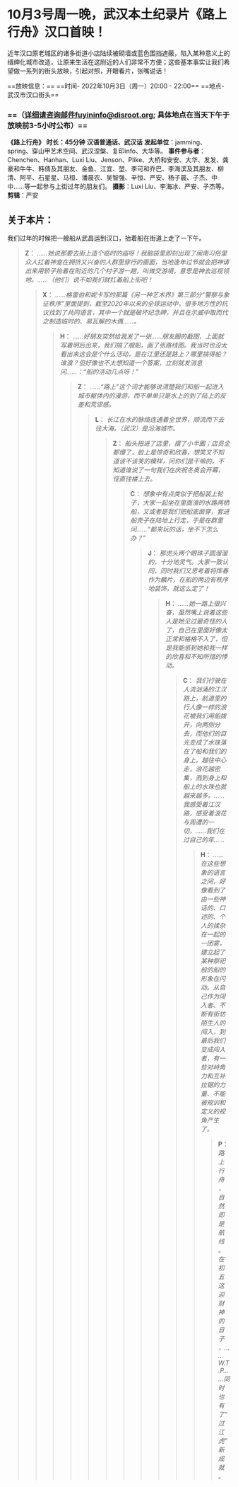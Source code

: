 # 10月3号周一晚，武汉本土纪录片《路上行舟》汉口首映！

近年汉口原老城区的诸多街道小店陆续被砌墙或蓝色围挡遮蔽，陷入某种意义上的缙绅化城市改造，让原来生活在这附近的人们非常不方便；这些基本事实让我们希望做一系列的街头放映，引起对照，开眼看片，张嘴说话！


==放映信息：==
==时间- 2022年10月3日（周一）20:00 - 22:00==
==地点- 武汉市汉口街头==
### ==（详细请咨询邮件fuyininfo@disroot.org; 具体地点在当天下午于放映前3-5小时公布）== ###


**《路上行舟》**
**时长：45分钟**
**汉语普通话、武汉话**
**发起单位**：jamming、spring、穿山甲艺术空间、武汉涅槃、复印info、大华等。
**事件参与者**：Chenchen、Hanhan、Luxi Liu、Jenson、Plike、大桥和安安、大华、发发、龚豪和牛牛、韩倩及其朋友、金鱼、江宜、堃、李可和乔巴、李海滨及其朋友、柳清、阿平、石星星、马桓、潘晨农、吴智强、辛恒、严安、杨子晨、子杰、中中……等一起参与上街过年的朋友们。
**摄影**：Luxi Liu、李海冰、严安、子杰等。
**剪辑**：严安


## 关于本片：
我们过年的时候把一艘船从武昌运到汉口，抬着船在街道上走了一下午。


> **Z**： *……她说那要去街上造个临时的庙呀！我脑袋里即刻出现了闽南习俗里众人扛着神龛在拥挤又兴奋的人群里穿行的画面，当地逢年过节就会把神请出来用轿子抬着在附近的几个村子游一趟，叫做交游境，意思是神去巡视领地。……（他们）说不如我们就扛着船上街吧！*
>> **X**： *……格雷伯和妮卡写的那篇《另一种艺术界》第三部分“警察与象征秩序”里面提到，截至2020年以来的全球运动中，很多地方性的抗议找到了共同语言，其中一个就是破坏纪念碑，并且在示威中取而代之制造临时的、易瓦解的木偶……。*
>>> **H**： *……好朋友突然给我发了一张……朋友圈的截图，上面就写着明后出来，我们搞了艘船，画了张路线图。我当时也没太看出来这会是个什么活动，是在江里还是路上？哪里搞得船？谁渡？但好像也不太想知道一个答案，立刻就发消息问……：“船的活动几点呀！”*
>>>> **Z**： *……“路上”这个词才能够说清楚我们和船一起进入城市躯体内的漫游，而不单单只是水上的到了陆上的反差和荒谬感。*
>>>>> **L**： *长江在水的脉络连通着全世界，顺流而下去往大海。（武汉）是沿海城市。*
>>>>>> **Z**： *船头扭进了店里，摆了小半圈；店员全都懵了，脸上是惊奇和欣喜，想笑又不知道该不该笑的模样，问你们是干嘛的。不知道谁说了一句我们在庆祝冬奥会开幕，径直往楼上去。*
>>>>>>> **C**： *想象中有点类似于把船装上轮子，大家一起坐在里面滑的水路两栖船，又或者是我们把船底凿穿，套进船壳子在陆地上行走，于是在群里问……“都来玩的话，坐不下怎么办？”*
>>>>>>>> **J**： *那虎头两个眼珠子圆溜溜的，十分地灵气。大家一致认同，同时我们又思考着将挥春作为麟片，在船的两边有秩序地装饰，就这么定了！*
>>>>>>>>> **H**： *……她一路上很兴奋，虽然嘴上说着这些人是她见过最奇怪的人了，自己在里面好像太正常和格格不入了，但是我能感到她和我一样的欣喜和不知所措的悸动。*
>>>>>>>>>> **C**： *我们行驶在人流汹涌的江汉路上，航道里的行人像一样的浪花被我们用船拨开，向两侧分去，而他们的目光变成了水珠落在了船和我们的身上。越往中心走，浪花越密集，溅到身上和船上的水珠也就越来越多。……我感受着江汉路，感受着浪花与周遭的一切，……我们在过自己的年……*
>>>>>>>>>>> **H**： *…… 在这些想象的语言之间，好像看到了由一些神话的、口述的、个人的揉杂在一起的一团雾，建立起了某种祭祀般的船的形象在闪动。从自己作为闯入者、不断有街坊陌生人的闯入，到最后我们变成闯入者，有一些对峙角力和互补拉锯的力量、不能被规训和定义的视角产生了。*
>>>>>>>>>>>> **P**： *路上行舟，自然即是航线。在初五这迎财神的日子，……W.T.P……同时也有了“过江虎”新成就。*
